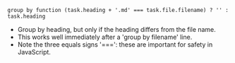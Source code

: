 <!-- placeholder to force blank line before included text -->


~~~text
group by function (task.heading + '.md' === task.file.filename) ? '' : task.heading
~~~

- Group by heading, but only if the heading differs from the file name.
- This works well immediately after a 'group by filename' line.
- Note the three equals signs '===': these are important for safety in JavaScript.



<!-- placeholder to force blank line after included text -->
